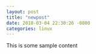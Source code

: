 ```yaml
---
layout: post
title: "newpost"
date: 2018-03-04 22:30:26 -0800
categories: linux
---
```


This is some sample content

